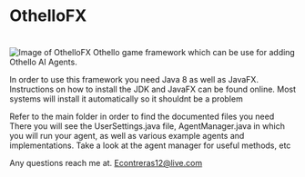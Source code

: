 
# OthelloFX <h1> 


![Image of OthelloFX](https://github.com/EudyContreras/Othello-FX-Framework/blob/master/OthelloFX.png)
Othello game framework which can be use for adding Othello AI Agents. 


In order to use this framework you need Java 8 as well as JavaFX.
Instructions on how to install the JDK and JavaFX can be found online. 
Most systems will install it automatically so it shouldnt be a problem


Refer to the main folder in order to find the documented files you need
There you will see the UserSettings.java file, AgentManager.java in which you will run
your agent, as well as various example agents and implementations. Take a look
at the agent manager for useful methods, etc

Any questions reach me at.
Econtreras12@live.com
